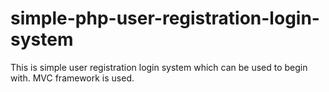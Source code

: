 # simple-php-user-registration-login-system
This is simple user registration login system which can be used to begin with. MVC framework is used.
